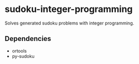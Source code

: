 # sudoku-integer-programming
Solves generated sudoku problems with integer programming.

## Dependencies
- ortools
- py-sudoku